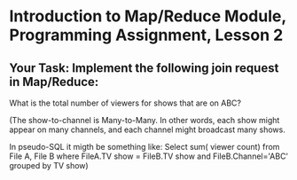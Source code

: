 # Introduction to Map/Reduce Module, Programming Assignment, Lesson 2

## Your Task: Implement the following join request in Map/Reduce:

What is the total number of viewers for shows that are on ABC?

(The show-to-channel is Many-to-Many. In other words, each show might appear on many channels, and each channel might broadcast many shows.

In pseudo-SQL it migth be something like: Select sum( viewer count) from File A, File B where FileA.TV show = FileB.TV show and FileB.Channel='ABC' grouped by TV show)


